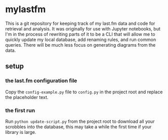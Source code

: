 # mylastfm

This is a git repository for keeping track of my last.fm data and code for retrieval and analysis.
It was originally for use with Jupyter notebooks, but I'm in the process of rewriting parts of it to be a CLI that will 
allow me to quickly update my local database, add renaming rules, and run common queries. There will be much less
focus on generating diagrams from the data.

## setup

### the last.fm configuration file

Copy the `config-example.py` file to `config.py` in the project root and replace the placeholder text. 

### the first run

Run `python update-script.py` from the project root to download all your scrobbles into the database, this may take a while the first time if your library is large.
